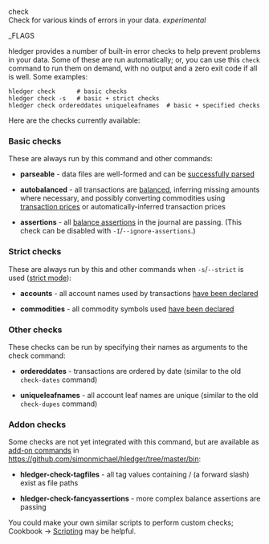 check\
Check for various kinds of errors in your data. 
*experimental*

_FLAGS

hledger provides a number of built-in error checks to help
prevent problems in your data. 
Some of these are run automatically; or,
you can use this `check` command to run them on demand,
with no output and a zero exit code if all is well.
Some examples:

```shell
hledger check      # basic checks
hledger check -s   # basic + strict checks
hledger check ordereddates uniqueleafnames  # basic + specified checks
```

Here are the checks currently available:

### Basic checks

These are always run by this command and other commands:

- **parseable** - data files are well-formed and can be 
  [successfully parsed](hledger.html#input-files)

- **autobalanced** - all transactions are [balanced](journal.html#postings), 
  inferring missing amounts where necessary, and possibly converting commodities 
  using [transaction prices] or automatically-inferred transaction prices

- **assertions** - all [balance assertions] in the journal are passing. 
  (This check can be disabled with `-I`/`--ignore-assertions`.)

### Strict checks

These are always run by this and other commands when `-s`/`--strict` is used
([strict mode]):

- **accounts** - all account names used by transactions 
  [have been declared](journal.html#account-error-checking)

- **commodities** - all commodity symbols used 
  [have been declared](journal.html#commodity-error-checking)

### Other checks

These checks can be run by specifying their names as arguments to the check command:

- **ordereddates** - transactions are ordered by date (similar to the old `check-dates` command)

- **uniqueleafnames** - all account leaf names are unique (similar to the old `check-dupes` command)

### Addon checks

Some checks are not yet integrated with this command, but are available as
[add-on commands] in <https://github.com/simonmichael/hledger/tree/master/bin>:

- **hledger-check-tagfiles** - all tag values containing / (a forward slash) exist as file paths

- **hledger-check-fancyassertions** - more complex balance assertions are passing

You could make your own similar scripts to perform custom checks;
Cookbook -> [Scripting](scripting.html) may be helpful.


[transaction prices]: journal.html#transaction-prices
[balance assertions]: journal.html#balance-assertions
[strict mode]: hledger.html#strict-mode
[add-on commands]: hledger.html#add-on-commands
